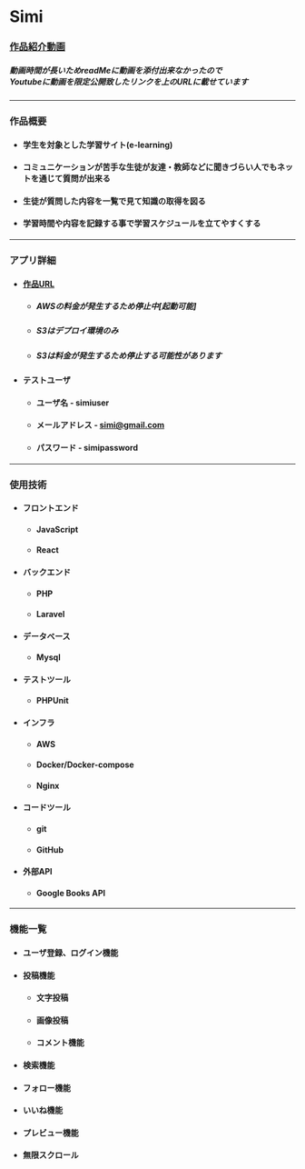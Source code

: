 # **Simi**

### [作品紹介動画](https://www.youtube.com/watch?v=ifSLo4aLnT0)

##### 動画時間が長いためreadMeに動画を添付出来なかったので<br />Youtubeに動画を限定公開致したリンクを上のURLに載せています

---

### 作品概要

- #### 学生を対象とした学習サイト(e-learning)
- #### コミュニケーションが苦手な生徒が友達・教師などに聞きづらい人でもネットを通じて質問が出来る
- #### 生徒が質問した内容を一覧で見て知識の取得を図る
- #### 学習時間や内容を記録する事で学習スケジュールを立てやすくする

---

### アプリ詳細

* #### [作品URL](http://54.250.18.251/) 
    * ##### AWSの料金が発生するため停止中[起動可能]
    * ##### S3はデプロイ環境のみ
    * ##### S3は料金が発生するため停止する可能性があります

* #### テストユーザ
    * #### ユーザ名 - simiuser
    * #### メールアドレス - simi@gmail.com
    * #### パスワード -  simipassword
    

---

### 使用技術

* #### フロントエンド
    * #### JavaScript
    * #### React

* #### バックエンド
    * #### PHP
    * #### Laravel

* #### データベース
    * #### Mysql

* #### テストツール
    * #### PHPUnit

* #### インフラ
    * #### AWS
    * #### Docker/Docker-compose
    * #### Nginx

* #### コードツール
    * #### git
    * #### GitHub

* #### 外部API
    * #### Google Books API

--- 

### 機能一覧 

* #### ユーザ登録、ログイン機能

* #### 投稿機能
    * #### 文字投稿
    * #### 画像投稿
    * #### コメント機能

* #### 検索機能

* #### フォロー機能

* #### いいね機能

* #### プレビュー機能

* #### 無限スクロール
